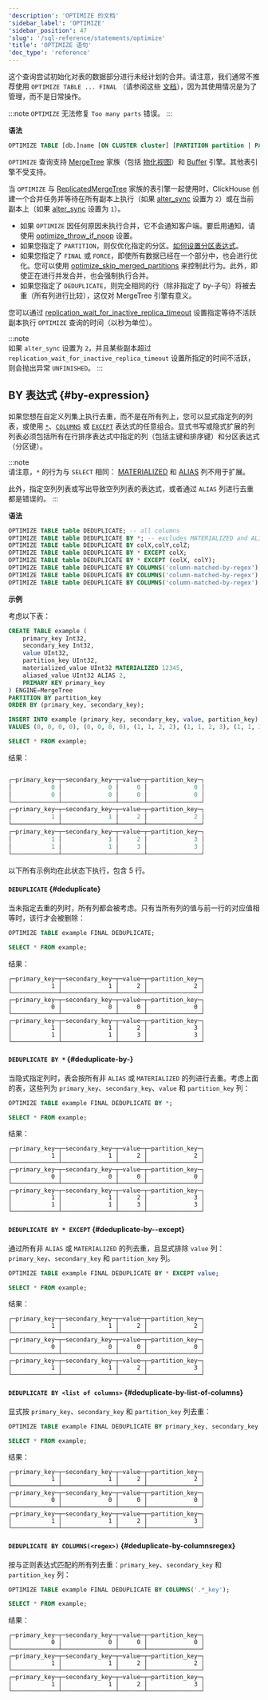```yaml
---
'description': 'OPTIMIZE 的文档'
'sidebar_label': 'OPTIMIZE'
'sidebar_position': 47
'slug': '/sql-reference/statements/optimize'
'title': 'OPTIMIZE 语句'
'doc_type': 'reference'
---
```


这个查询尝试初始化对表的数据部分进行未经计划的合并。请注意，我们通常不推荐使用 `OPTIMIZE TABLE ... FINAL` （请参阅这些 [文档](/optimize/avoidoptimizefinal)），因为其使用情况是为了管理，而不是日常操作。

:::note
`OPTIMIZE` 无法修复 `Too many parts` 错误。
:::

**语法**

```sql
OPTIMIZE TABLE [db.]name [ON CLUSTER cluster] [PARTITION partition | PARTITION ID 'partition_id'] [FINAL | FORCE] [DEDUPLICATE [BY expression]]
```

`OPTIMIZE` 查询支持 [MergeTree](../../engines/table-engines/mergetree-family/mergetree.md) 家族（包括 [物化视图](/sql-reference/statements/create/view#materialized-view)）和 [Buffer](../../engines/table-engines/special/buffer.md) 引擎。其他表引擎不受支持。

当 `OPTIMIZE` 与 [ReplicatedMergeTree](../../engines/table-engines/mergetree-family/replication.md) 家族的表引擎一起使用时，ClickHouse 创建一个合并任务并等待在所有副本上执行（如果 [alter_sync](/operations/settings/settings#alter_sync) 设置为 `2`）或在当前副本上（如果 [alter_sync](/operations/settings/settings#alter_sync) 设置为 `1`）。

- 如果 `OPTIMIZE` 因任何原因未执行合并，它不会通知客户端。要启用通知，请使用 [optimize_throw_if_noop](/operations/settings/settings#optimize_throw_if_noop) 设置。
- 如果您指定了 `PARTITION`，则仅优化指定的分区。[如何设置分区表达式](alter/partition.md#how-to-set-partition-expression)。
- 如果您指定了 `FINAL` 或 `FORCE`，即使所有数据已经在一个部分中，也会进行优化。您可以使用 [optimize_skip_merged_partitions](/operations/settings/settings#optimize_skip_merged_partitions) 来控制此行为。此外，即使正在进行并发合并，也会强制执行合并。
- 如果您指定了 `DEDUPLICATE`，则完全相同的行（除非指定了 by-子句）将被去重（所有列进行比较），这仅对 MergeTree 引擎有意义。

您可以通过 [replication_wait_for_inactive_replica_timeout](/operations/settings/settings#replication_wait_for_inactive_replica_timeout) 设置指定等待不活跃副本执行 `OPTIMIZE` 查询的时间（以秒为单位）。

:::note    
如果 `alter_sync` 设置为 `2`，并且某些副本超过 `replication_wait_for_inactive_replica_timeout` 设置所指定的时间不活跃，则会抛出异常 `UNFINISHED`。
:::

## BY 表达式 {#by-expression}

如果您想在自定义列集上执行去重，而不是在所有列上，您可以显式指定列的列表，或使用 [`*`](../../sql-reference/statements/select/index.md#asterisk)、[`COLUMNS`](/sql-reference/statements/select#select-clause) 或 [`EXCEPT`](/sql-reference/statements/select/except-modifier) 表达式的任意组合。显式书写或隐式扩展的列列表必须包括所有在行排序表达式中指定的列（包括主键和排序键）和分区表达式（分区键）。

:::note    
请注意，`*` 的行为与 `SELECT` 相同： [MATERIALIZED](/sql-reference/statements/create/view#materialized-view) 和 [ALIAS](../../sql-reference/statements/create/table.md#alias) 列不用于扩展。

此外，指定空列列表或写出导致空列列表的表达式，或者通过 `ALIAS` 列进行去重都是错误的。
:::

**语法**

```sql
OPTIMIZE TABLE table DEDUPLICATE; -- all columns
OPTIMIZE TABLE table DEDUPLICATE BY *; -- excludes MATERIALIZED and ALIAS columns
OPTIMIZE TABLE table DEDUPLICATE BY colX,colY,colZ;
OPTIMIZE TABLE table DEDUPLICATE BY * EXCEPT colX;
OPTIMIZE TABLE table DEDUPLICATE BY * EXCEPT (colX, colY);
OPTIMIZE TABLE table DEDUPLICATE BY COLUMNS('column-matched-by-regex');
OPTIMIZE TABLE table DEDUPLICATE BY COLUMNS('column-matched-by-regex') EXCEPT colX;
OPTIMIZE TABLE table DEDUPLICATE BY COLUMNS('column-matched-by-regex') EXCEPT (colX, colY);
```

**示例**

考虑以下表：

```sql
CREATE TABLE example (
    primary_key Int32,
    secondary_key Int32,
    value UInt32,
    partition_key UInt32,
    materialized_value UInt32 MATERIALIZED 12345,
    aliased_value UInt32 ALIAS 2,
    PRIMARY KEY primary_key
) ENGINE=MergeTree
PARTITION BY partition_key
ORDER BY (primary_key, secondary_key);
```

```sql
INSERT INTO example (primary_key, secondary_key, value, partition_key)
VALUES (0, 0, 0, 0), (0, 0, 0, 0), (1, 1, 2, 2), (1, 1, 2, 3), (1, 1, 3, 3);
```

```sql
SELECT * FROM example;
```
结果：

```sql

┌─primary_key─┬─secondary_key─┬─value─┬─partition_key─┐
│           0 │             0 │     0 │             0 │
│           0 │             0 │     0 │             0 │
└─────────────┴───────────────┴───────┴───────────────┘
┌─primary_key─┬─secondary_key─┬─value─┬─partition_key─┐
│           1 │             1 │     2 │             2 │
└─────────────┴───────────────┴───────┴───────────────┘
┌─primary_key─┬─secondary_key─┬─value─┬─partition_key─┐
│           1 │             1 │     2 │             3 │
│           1 │             1 │     3 │             3 │
└─────────────┴───────────────┴───────┴───────────────┘
```

以下所有示例均在此状态下执行，包含 5 行。

#### `DEDUPLICATE` {#deduplicate}
当未指定去重的列时，所有列都会被考虑。只有当所有列的值与前一行的对应值相等时，该行才会被删除：

```sql
OPTIMIZE TABLE example FINAL DEDUPLICATE;
```

```sql
SELECT * FROM example;
```

结果：

```response
┌─primary_key─┬─secondary_key─┬─value─┬─partition_key─┐
│           1 │             1 │     2 │             2 │
└─────────────┴───────────────┴───────┴───────────────┘
┌─primary_key─┬─secondary_key─┬─value─┬─partition_key─┐
│           0 │             0 │     0 │             0 │
└─────────────┴───────────────┴───────┴───────────────┘
┌─primary_key─┬─secondary_key─┬─value─┬─partition_key─┐
│           1 │             1 │     2 │             3 │
│           1 │             1 │     3 │             3 │
└─────────────┴───────────────┴───────┴───────────────┘
```

#### `DEDUPLICATE BY *` {#deduplicate-by-}

当隐式指定列时，表会按所有非 `ALIAS` 或 `MATERIALIZED` 的列进行去重。考虑上面的表，这些列为 `primary_key`、`secondary_key`、`value` 和 `partition_key` 列：

```sql
OPTIMIZE TABLE example FINAL DEDUPLICATE BY *;
```

```sql
SELECT * FROM example;
```

结果：

```response
┌─primary_key─┬─secondary_key─┬─value─┬─partition_key─┐
│           1 │             1 │     2 │             2 │
└─────────────┴───────────────┴───────┴───────────────┘
┌─primary_key─┬─secondary_key─┬─value─┬─partition_key─┐
│           0 │             0 │     0 │             0 │
└─────────────┴───────────────┴───────┴───────────────┘
┌─primary_key─┬─secondary_key─┬─value─┬─partition_key─┐
│           1 │             1 │     2 │             3 │
│           1 │             1 │     3 │             3 │
└─────────────┴───────────────┴───────┴───────────────┘
```

#### `DEDUPLICATE BY * EXCEPT` {#deduplicate-by--except}
通过所有非 `ALIAS` 或 `MATERIALIZED` 的列去重，且显式排除 `value` 列：`primary_key`、`secondary_key` 和 `partition_key` 列。

```sql
OPTIMIZE TABLE example FINAL DEDUPLICATE BY * EXCEPT value;
```

```sql
SELECT * FROM example;
```

结果：

```response
┌─primary_key─┬─secondary_key─┬─value─┬─partition_key─┐
│           1 │             1 │     2 │             2 │
└─────────────┴───────────────┴───────┴───────────────┘
┌─primary_key─┬─secondary_key─┬─value─┬─partition_key─┐
│           0 │             0 │     0 │             0 │
└─────────────┴───────────────┴───────┴───────────────┘
┌─primary_key─┬─secondary_key─┬─value─┬─partition_key─┐
│           1 │             1 │     2 │             3 │
└─────────────┴───────────────┴───────┴───────────────┘
```

#### `DEDUPLICATE BY <list of columns>` {#deduplicate-by-list-of-columns}

显式按 `primary_key`、`secondary_key` 和 `partition_key` 列去重：

```sql
OPTIMIZE TABLE example FINAL DEDUPLICATE BY primary_key, secondary_key, partition_key;
```

```sql
SELECT * FROM example;
```
结果：

```response
┌─primary_key─┬─secondary_key─┬─value─┬─partition_key─┐
│           1 │             1 │     2 │             2 │
└─────────────┴───────────────┴───────┴───────────────┘
┌─primary_key─┬─secondary_key─┬─value─┬─partition_key─┐
│           0 │             0 │     0 │             0 │
└─────────────┴───────────────┴───────┴───────────────┘
┌─primary_key─┬─secondary_key─┬─value─┬─partition_key─┐
│           1 │             1 │     2 │             3 │
└─────────────┴───────────────┴───────┴───────────────┘
```

#### `DEDUPLICATE BY COLUMNS(<regex>)` {#deduplicate-by-columnsregex}

按与正则表达式匹配的所有列去重：`primary_key`、`secondary_key` 和 `partition_key` 列：

```sql
OPTIMIZE TABLE example FINAL DEDUPLICATE BY COLUMNS('.*_key');
```

```sql
SELECT * FROM example;
```

结果：

```response
┌─primary_key─┬─secondary_key─┬─value─┬─partition_key─┐
│           0 │             0 │     0 │             0 │
└─────────────┴───────────────┴───────┴───────────────┘
┌─primary_key─┬─secondary_key─┬─value─┬─partition_key─┐
│           1 │             1 │     2 │             2 │
└─────────────┴───────────────┴───────┴───────────────┘
┌─primary_key─┬─secondary_key─┬─value─┬─partition_key─┐
│           1 │             1 │     2 │             3 │
└─────────────┴───────────────┴───────┴───────────────┘
```
